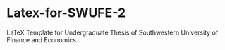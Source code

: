 # Latex-for-SWUFE-2
LaTeX Template for Undergraduate Thesis of Southwestern University of Finance and Economics.
